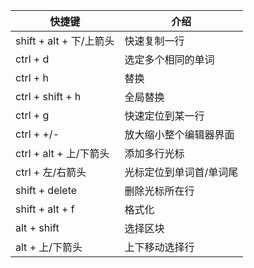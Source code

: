 | 快捷键                  | 介绍                    |
| ----------------------- | ----------------------- |
| shift + alt + 下/上箭头 | 快速复制一行            |
| ctrl + d                | 选定多个相同的单词      |
| ctrl + h                | 替换                    |
| ctrl + shift + h        | 全局替换                |
| ctrl + g                | 快速定位到某一行        |
| ctrl + +/-              | 放大缩小整个编辑器界面  |
| ctrl + alt + 上/下箭头  | 添加多行光标            |
| ctrl + 左/右箭头        | 光标定位到单词首/单词尾 |
| shift + delete          | 删除光标所在行          |
| shift + alt + f         | 格式化                  |
| alt + shift             | 选择区块                |
| alt + 上/下箭头         | 上下移动选择行          |
